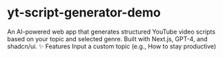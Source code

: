 # yt-script-generator-demo
An AI-powered web app that generates structured YouTube video scripts based on your topic and selected genre. Built with Next.js, GPT-4, and shadcn/ui.  ✨ Features Input a custom topic (e.g., How to stay productive) 
